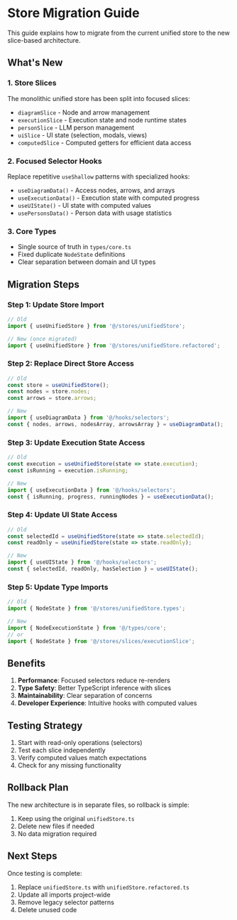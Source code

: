 # Store Migration Guide

This guide explains how to migrate from the current unified store to the new slice-based architecture.

## What's New

### 1. Store Slices
The monolithic unified store has been split into focused slices:
- `diagramSlice` - Node and arrow management
- `executionSlice` - Execution state and node runtime states
- `personSlice` - LLM person management
- `uiSlice` - UI state (selection, modals, views)
- `computedSlice` - Computed getters for efficient data access

### 2. Focused Selector Hooks
Replace repetitive `useShallow` patterns with specialized hooks:
- `useDiagramData()` - Access nodes, arrows, and arrays
- `useExecutionData()` - Execution state with computed progress
- `useUIState()` - UI state with computed values
- `usePersonsData()` - Person data with usage statistics

### 3. Core Types
- Single source of truth in `types/core.ts`
- Fixed duplicate `NodeState` definitions
- Clear separation between domain and UI types

## Migration Steps

### Step 1: Update Store Import
```typescript
// Old
import { useUnifiedStore } from '@/stores/unifiedStore';

// New (once migrated)
import { useUnifiedStore } from '@/stores/unifiedStore.refactored';
```

### Step 2: Replace Direct Store Access
```typescript
// Old
const store = useUnifiedStore();
const nodes = store.nodes;
const arrows = store.arrows;

// New
import { useDiagramData } from '@/hooks/selectors';
const { nodes, arrows, nodesArray, arrowsArray } = useDiagramData();
```

### Step 3: Update Execution State Access
```typescript
// Old
const execution = useUnifiedStore(state => state.execution);
const isRunning = execution.isRunning;

// New
import { useExecutionData } from '@/hooks/selectors';
const { isRunning, progress, runningNodes } = useExecutionData();
```

### Step 4: Update UI State Access
```typescript
// Old
const selectedId = useUnifiedStore(state => state.selectedId);
const readOnly = useUnifiedStore(state => state.readOnly);

// New
import { useUIState } from '@/hooks/selectors';
const { selectedId, readOnly, hasSelection } = useUIState();
```

### Step 5: Update Type Imports
```typescript
// Old
import { NodeState } from '@/stores/unifiedStore.types';

// New
import { NodeExecutionState } from '@/types/core';
// or
import { NodeState } from '@/stores/slices/executionSlice';
```

## Benefits

1. **Performance**: Focused selectors reduce re-renders
2. **Type Safety**: Better TypeScript inference with slices
3. **Maintainability**: Clear separation of concerns
4. **Developer Experience**: Intuitive hooks with computed values

## Testing Strategy

1. Start with read-only operations (selectors)
2. Test each slice independently
3. Verify computed values match expectations
4. Check for any missing functionality

## Rollback Plan

The new architecture is in separate files, so rollback is simple:
1. Keep using the original `unifiedStore.ts`
2. Delete new files if needed
3. No data migration required

## Next Steps

Once testing is complete:
1. Replace `unifiedStore.ts` with `unifiedStore.refactored.ts`
2. Update all imports project-wide
3. Remove legacy selector patterns
4. Delete unused code